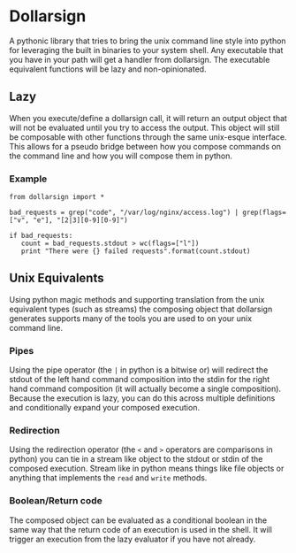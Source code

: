 # Dollarsign

A pythonic library that tries to bring the unix command line style into python for
leveraging the built in binaries to your system shell.  Any executable that you have
in your path will get a handler from dollarsign.  The executable equivalent 
functions will be lazy and non-opinionated.

## Lazy

When you execute/define a dollarsign call, it will return an output object that will
not be evaluated until you try to access the output.  This object will still be
composable with other functions through the same unix-esque interface.  This allows
for a pseudo bridge between how you compose commands on the command line and how you
will compose them in python.

### Example

```
from dollarsign import *

bad_requests = grep("code", "/var/log/nginx/access.log") | grep(flags=["v", "e"], "[2|3][0-9][0-9]")

if bad_requests:
   count = bad_requests.stdout > wc(flags=["l"])
   print "There were {} failed requests".format(count.stdout)
```

## Unix Equivalents

Using python magic methods and supporting translation from the unix equivalent types
(such as streams) the composing object that dollarsign generates supports many of
the tools you are used to on your unix command line.

### Pipes

Using the pipe operator (the `|` in python is a bitwise or) will redirect the stdout
of the left hand command composition into the stdin for the right hand command
composition (it will actually become a single composition).  Because the execution
is lazy, you can do this across multiple definitions and conditionally expand your
composed execution.

### Redirection

Using the redirection operator (the `<` and `>` operators are comparisons in python)
you can tie in a stream like object to the stdout or stdin of the composed 
execution.  Stream like in python means things like file objects or anything that
implements the `read` and `write` methods.

### Boolean/Return code

The composed object can be evaluated as a conditional boolean in the same way that
the return code of an execution is used in the shell.  It will trigger an execution
from the lazy evaluator if you have not already.
